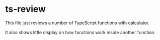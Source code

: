 # ts-review

This file just reviews a number of TypeScript functions with calculator.

It also shows little display on how functions work inside another function.
